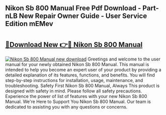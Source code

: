 ## Nikon Sb 800 Manual Free Pdf Download - Part-nLB New Repair Owner Guide - User Service Edition mEMev

# <h2><a href="http://cf20029.oget.top/?id=Nikon+Sb+800+Manual">🔗Download New 👉🔴 Nikon Sb 800 Manual</a></h2>

[![Nikon Sb 800 Manual new download](https://i.imgur.com/5g1atiW.png)](http://cf20029.oget.top/?id=Nikon+Sb+800+Manual)
Greetings and welcome to the user manual for your newly obtained Nikon Sb 800 Manual. This manual is intended to help you become an expert user of your product by providing a detailed explanation of its features, functions, and benefits. You will find step-by-step instructions for installation, usage, maintenance, and troubleshooting. Safety First Nikon Sb 800 Manual, Always This product is designed with safety in mind. Please follow all safety precautions. Experience the power of list of features with your new Nikon Sb 800 Manual. We're Here to Support You Nikon Sb 800 Manual. Our team is dedicated to assisting you with any questions or concerns.
